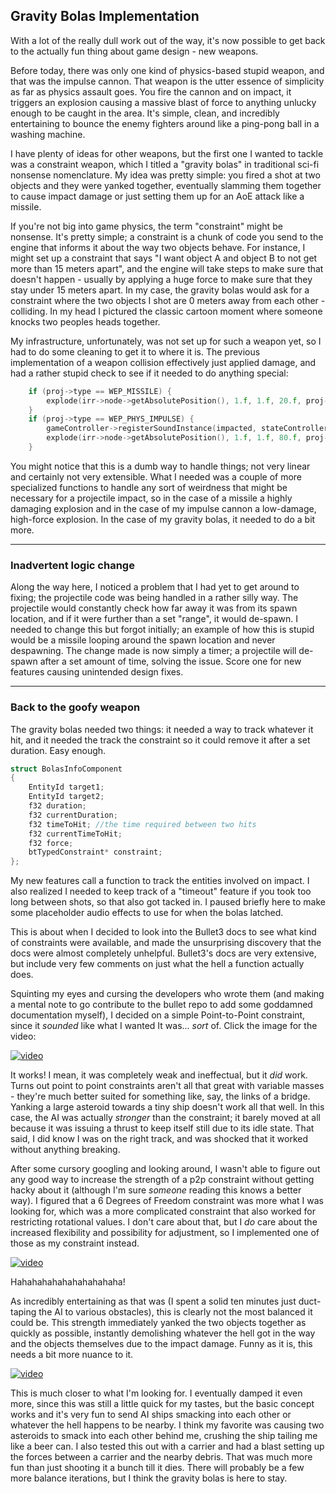 ## Gravity Bolas Implementation

With a lot of the really dull work out of the way, it's now possible to get back to the actually fun thing about game design - new weapons.

Before today, there was only one kind of physics-based stupid weapon, and that was the impulse cannon. That weapon is the utter essence of simplicity as far as physics assault goes. You fire the cannon and on impact, it triggers an explosion causing a massive blast of force to anything unlucky enough to be caught in the area. It's simple, clean, and incredibly entertaining to bounce the enemy fighters around like a ping-pong ball in a washing machine.

I have plenty of ideas for other weapons, but the first one I wanted to tackle was a constraint weapon, which I titled a "gravity bolas" in traditional sci-fi nonsense nomenclature. My idea was pretty simple: you fired a shot at two objects and they were yanked together, eventually slamming them together to cause impact damage or just setting them up for an AoE attack like a missile.

If you're not big into game physics, the term "constraint" might be nonsense. It's pretty simple; a constraint is a chunk of code you send to the engine that informs it about the way two objects behave. For instance, I might set up a constraint that says "I want object A and object B to not get more than 15 meters apart", and the engine will take steps to make sure that doesn't happen - usually by applying a huge force to make sure that they stay under 15 meters apart. In my case, the gravity bolas would ask for a constraint where the two objects I shot are 0 meters away from each other - colliding. In my head I pictured the classic cartoon moment where someone knocks two peoples heads together.

My infrastructure, unfortunately, was not set up for such a weapon yet, so I had to do some cleaning to get it to where it is. The previous implementation of a weapon collision effectively just applied damage, and had a rather stupid check to see if it needed to do anything special:

```cpp
	if (proj->type == WEP_MISSILE) {
		explode(irr->node->getAbsolutePosition(), 1.f, 1.f, 20.f, proj->damage, 100.f);
	}
	if (proj->type == WEP_PHYS_IMPULSE) {
		gameController->registerSoundInstance(impacted, stateController->assets.getSoundAsset("physicsBlastSound"), 1.f, 200.f);
		explode(irr->node->getAbsolutePosition(), 1.f, 1.f, 80.f, proj->damage, 500.f);
	}
```

You might notice that this is a dumb way to handle things; not very linear and certainly not very extensible. What I needed was a couple of more specialized functions to handle any sort of weirdness that might be necessary for a projectile impact, so in the case of a missile a highly damaging explosion and in the case of my impulse cannon a low-damage, high-force explosion. In the case of my gravity bolas, it needed to do a bit more.

---

### Inadvertent logic change

Along the way here, I noticed a problem that I had yet to get around to fixing; the projectile code was being handled in a rather silly way. The projectile would constantly check how far away it was from its spawn location, and if it were further than a set "range", it would de-spawn. I needed to change this but forgot initially; an example of how this is stupid would be a missile looping around the spawn location and never despawning. The change made is now simply a timer; a projectile will de-spawn after a set amount of time, solving the issue. Score one for new features causing unintended design fixes.

---

### Back to the goofy weapon

The gravity bolas needed two things: it needed a way to track whatever it hit, and it needed the track the constraint so it could remove it after a set duration. Easy enough. 

```cpp
struct BolasInfoComponent
{
	EntityId target1;
	EntityId target2;
	f32 duration;
	f32 currentDuration;
	f32 timeToHit; //the time required between two hits
	f32 currentTimeToHit;
	f32 force;
	btTypedConstraint* constraint;
};
```
My new features call a function to track the entities involved on impact. I also realized I needed to keep track of a "timeout" feature if you took too long between shots, so that also got tacked in. I paused briefly here to make some placeholder audio effects to use for when the bolas latched.

This is about when I decided to look into the Bullet3 docs to see what kind of constraints were available, and made the unsurprising discovery that the docs were almost completely unhelpful. Bullet3's docs are very extensive, but include very few comments on just what the hell a function actually does.

Squinting my eyes and cursing the developers who wrote them (and making a mental note to go contribute to the bullet repo to add some goddamned documentation myself), I decided on a simple Point-to-Point constraint, since it _sounded_ like what I wanted It was... _sort_ of. Click the image for the video:

[![video](https://img.youtube.com/vi/EvTifiuylEI/maxresdefault.jpg)](https://youtu.be/EvTifiuylEI)

It works! I mean, it was completely weak and ineffectual, but it _did_ work. Turns out point to point constraints aren't all that great with variable masses - they're much better suited for something like, say, the links of a bridge. Yanking a large asteroid towards a tiny ship doesn't work all that well. In this case, the AI was actually _stronger_ than the constraint; it barely moved at all because it was issuing a thrust to keep itself still due to its idle state. That said, I did know I was on the right track, and was shocked that it worked without anything breaking.

After some cursory googling and looking around, I wasn't able to figure out any good way to increase the strength of a p2p constraint without getting hacky about it (although I'm sure _someone_ reading this knows a better way). I figured that a 6 Degrees of Freedom constraint was more what I was looking for, which was a more complicated constraint that also worked for restricting rotational values. I don't care about that, but I _do_ care about the increased flexibility and possibility for adjustment, so I implemented one of those as my constraint instead.

[![video](https://img.youtube.com/vi/VYJkj9T0pVI/maxresdefault.jpg)](https://youtu.be/VYJkj9T0pVI)

Hahahahahahahahahahaha!

As incredibly entertaining as that was (I spent a solid ten minutes just duct-taping the AI to various obstacles), this is clearly not the most balanced it could be. This strength immediately yanked the two objects together as quickly as possible, instantly demolishing whatever the hell got in the way and the objects themselves due to the impact damage. Funny as it is, this needs a bit more nuance to it.

[![video](https://img.youtube.com/vi/RmAmpRv8aUE/maxresdefault.jpg)](https://youtu.be/RmAmpRv8aUE)

This is much closer to what I'm looking for. I eventually damped it even more, since this was still a little quick for my tastes, but the basic concept works and it's very fun to send AI ships smacking into each other or whatever the hell happens to be nearby. I think my favorite was causing two asteroids to smack into each other behind me, crushing the ship tailing me like a beer can. I also tested this out with a carrier and had a blast setting up the forces between a carrier and the nearby debris. That was much more fun than just shooting it a bunch till it dies. There will probably be a few more balance iterations, but I think the gravity bolas is here to stay.
